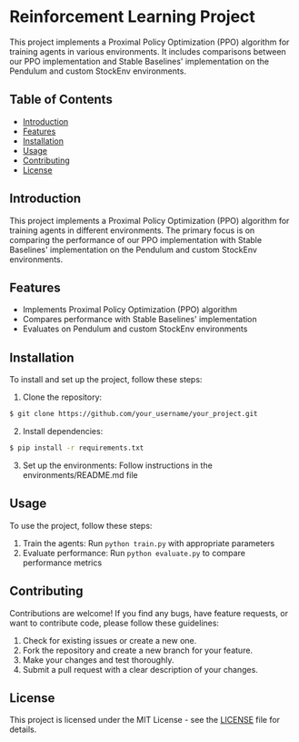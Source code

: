 # Reinforcement Learning Project

This project implements a Proximal Policy Optimization (PPO) algorithm for training agents in various environments. It includes comparisons between our PPO implementation and Stable Baselines' implementation on the Pendulum and custom StockEnv environments.

## Table of Contents

- [Introduction](#introduction)
- [Features](#features)
- [Installation](#installation)
- [Usage](#usage)
- [Contributing](#contributing)
- [License](#license)

## Introduction

This project implements a Proximal Policy Optimization (PPO) algorithm for training agents in different environments. The primary focus is on comparing the performance of our PPO implementation with Stable Baselines' implementation on the Pendulum and custom StockEnv environments.

## Features

- Implements Proximal Policy Optimization (PPO) algorithm
- Compares performance with Stable Baselines' implementation
- Evaluates on Pendulum and custom StockEnv environments

## Installation

To install and set up the project, follow these steps:

1. Clone the repository:
```sh
$ git clone https://github.com/your_username/your_project.git
```
2. Install dependencies: 
```sh
$ pip install -r requirements.txt
```
3. Set up the environments: Follow instructions in the environments/README.md file

## Usage

To use the project, follow these steps:

1. Train the agents: Run `python train.py` with appropriate parameters
2. Evaluate performance: Run `python evaluate.py` to compare performance metrics

## Contributing

Contributions are welcome! If you find any bugs, have feature requests, or want to contribute code, please follow these guidelines:

1. Check for existing issues or create a new one.
2. Fork the repository and create a new branch for your feature.
3. Make your changes and test thoroughly.
4. Submit a pull request with a clear description of your changes.

## License

This project is licensed under the MIT License - see the [LICENSE](LICENSE) file for details.